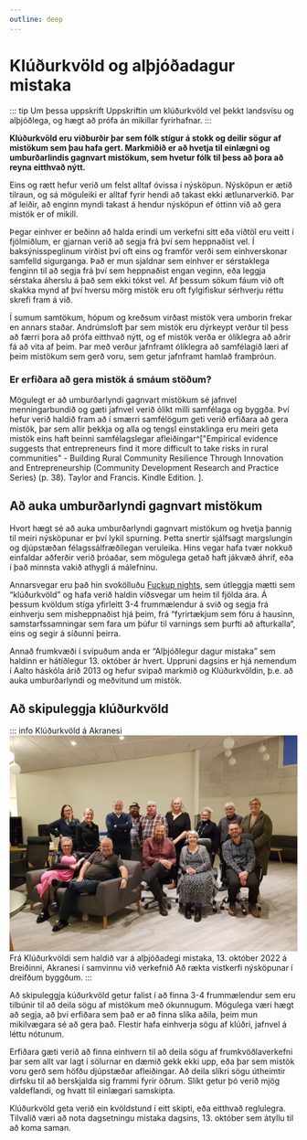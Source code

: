 ```yaml
---
outline: deep
---
```



# Klúðurkvöld og alþjóðadagur mistaka

::: tip Um þessa uppskrift
Uppskriftin um klúðurkvöld vel þekkt landsvísu og alþjóðlega, og hægt að prófa án mikillar fyrirhafnar.
:::

**Klúðurkvöld eru viðburðir þar sem fólk stígur á stokk og deilir sögur af mistökum sem þau hafa gert. Markmiðið er að hvetja til einlægni og umburðarlindis gagnvart mistökum, sem hvetur fólk til þess að þora að reyna eitthvað nýtt.**

Eins og rætt hefur verið um felst alltaf óvissa í nýsköpun. Nýsköpun er ætíð tilraun, og sá möguleiki er alltaf fyrir hendi að takast ekki ætlunarverkið. Þar af leiðir, að enginn myndi takast á hendur nýsköpun ef óttinn við að gera mistök er of mikill.

Þegar einhver er beðinn að halda erindi um verkefni sitt eða viðtöl eru veitt í fjölmiðlum, er gjarnan verið að segja frá því sem heppnaðist vel. Í baksýnisspeglinum virðist því oft eins og framför verði sem einhverskonar samfelld sigurganga. Það er mun sjaldnar sem einhver er sérstaklega fenginn til að segja frá því sem heppnaðist engan veginn, eða leggja sérstaka áherslu á það sem ekki tókst vel. Af þessum sökum fáum við oft skakka mynd af því hversu mörg mistök eru oft fylgifiskur sérhverju réttu skrefi fram á við.

Í sumum samtökum, hópum og kreðsum virðast mistök vera umborin frekar en annars staðar. Andrúmsloft þar sem mistök eru dýrkeypt verður til þess að færri þora að prófa eitthvað nýtt, og ef mistök verða er ólíklegra að aðrir fá að vita af þeim. Þar með verður jafnframt ólíklegra að samfélagið læri af þeim mistökum sem gerð voru, sem getur jafnframt hamlað framþróun.

### Er erfiðara að gera mistök á smáum stöðum?

Mögulegt er að umburðarlyndi gagnvart mistökum sé jafnvel menningarbundið og gæti jafnvel verið ólíkt milli samfélaga og byggða. Því hefur verið haldið fram að í smærri samfélögum geti verið erfiðara að gera mistök, þar sem allir þekkja og alla og tengsl einstaklinga eru meiri geta mistök eins haft beinni samfélagslegar afleiðingar^["Empirical evidence suggests that entrepreneurs find it more difficult to take risks in rural communities" - Building Rural Community Resilience Through Innovation and Entrepreneurship (Community Development Research and Practice Series) (p. 38). Taylor and Francis. Kindle Edition. ].

## Að auka umburðarlyndi gagnvart mistökum

Hvort hægt sé að auka umburðarlyndi gagnvart mistökum og hvetja þannig til meiri nýsköpunar er því lykil spurning. Þetta snertir sjálfsagt margslungin og djúpstæðan félagssálfræðilegan veruleika. Hins vegar hafa tvær nokkuð einfaldar aðferðir verið þróaðar, sem mögulega getað haft jákvæð áhrif, eða í það minnsta vakið athygli á málefninu.

Annarsvegar eru það hin svokölluðu [Fuckup nights](https://en.fuckupnights.com/), sem útleggja mætti sem “klúðurkvöld” og hafa verið haldin víðsvegar um heim til fjölda ára. Á þessum kvöldum stíga yfirleitt 3-4 frummælendur á svið og segja frá einhverju sem misheppnaðist hjá þeim, frá “fyrirtækjum sem fóru á hausinn, samstarfssamningar sem fara um þúfur til varnings sem þurfti að afturkalla“, eins og segir á síðunni þeirra.

Annað frumkvæði í svipuðum anda er “Alþjóðlegur dagur mistaka” sem haldinn er hátíðlegur 13. október ár hvert. Uppruni dagsins er hjá nemendum í Aalto háskóla árið 2013 og hefur svipað markmið og Klúðurkvöldin, þ.e. að auka umburðarlyndi og meðvitund um mistök.

## Að skipuleggja klúðurkvöld

::: info Klúðurkvöld á Akranesi
![Hamóna](/photos/kludurkvold.jpeg)
Frá Klúðurkvöldi sem haldið var á alþjóðadegi mistaka, 13. október 2022 á Breiðinni, Akranesi í samvinnu við verkefnið Að rækta vistkerfi nýsköpunar í dreifðum byggðum.
:::

Að skipuleggja kúðurkvöld getur falist í að finna 3-4 frummælendur sem eru tilbúnir til að deila sögu af mistökum með ókunnugum. Mögulega væri hægt að segja, að því erfiðara sem það er að finna slíka aðila, þeim mun mikilvægara sé að gera það. Flestir hafa einhverja sögu af klúðri, jafnvel á léttu nótunum. 

Erfiðara gæti verið að finna einhvern til að deila sögu af frumkvöðlaverkefni þar sem allt var lagt í sölurnar en dæmið gekk ekki upp, eða þar sem mistök voru gerð sem höfðu djúpstæðar afleiðingar. Að deila slíkri sögu útheimtir dirfsku til að berskjalda sig frammi fyrir öðrum. Slíkt getur þó verið mjög valdeflandi, og hvatt til einlægari samskipta.

Klúðurkvöld geta verið ein kvöldstund í eitt skipti, eða eitthvað reglulegra. Tilvalið væri að nota dagsetningu mistaka dagsins, 13. október sem átyllu til að koma saman.
